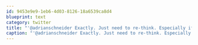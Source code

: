```yaml
---
id: 9453e9e9-1eb6-4d03-8126-18a6539ca8d4
blueprint: text
category: twitter
title: "'@adrianschneider Exactly. Just need to re-think. Especially if one is deferring things to put $$ into mutuals for 40 yrs"
caption: "'@adrianschneider Exactly. Just need to re-think. Especially if one is deferring things to put $$ into mutuals for 40 yrs"
---
```

